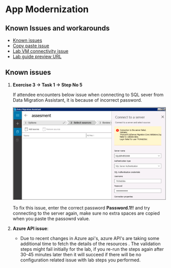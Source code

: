 # App Modernization

## Known Issues and workarounds 

- [Known issues](#known-issues)
- [Copy paste issue](https://docs.cloudlabs.ai/Learner/Troubleshooting/CopyPaste)
- [Lab VM connectivity issue](https://docs.cloudlabs.ai/Learner/Troubleshooting/RDP)
- [Lab guide preview URL](https://experience.cloudlabs.ai/#/labguidepreview/cf025db5-e574-4ac3-adc7-8928b04212e3)

## Known issues

1. **Exercise 3 -> Task 1 -> Step No 5**

    If attendee encounters below issue when connecting to SQL sever from Data Migration Assistant, it is because of incorrect password.
    
    ![](https://github.com/CloudLabsAI-Azure/Know-Before-You-Go/blob/main/media/appmodissue-4.png?raw=true)  
    
    To fix this issue, enter the correct password **Password.1!!** and try connecting to the server again, make sure no extra spaces are copied when you paste the passowrd value.

2. **Azure API issue**: 

   - Due to recent changes in Azure api's, azure API's are taking some additional time to fetch the details of the resources . The validation steps might fail initially for the lab, if you re-run the steps again after 30-45 minutes later then it will succeed if there will be no configuration related issue with lab steps you performed.
